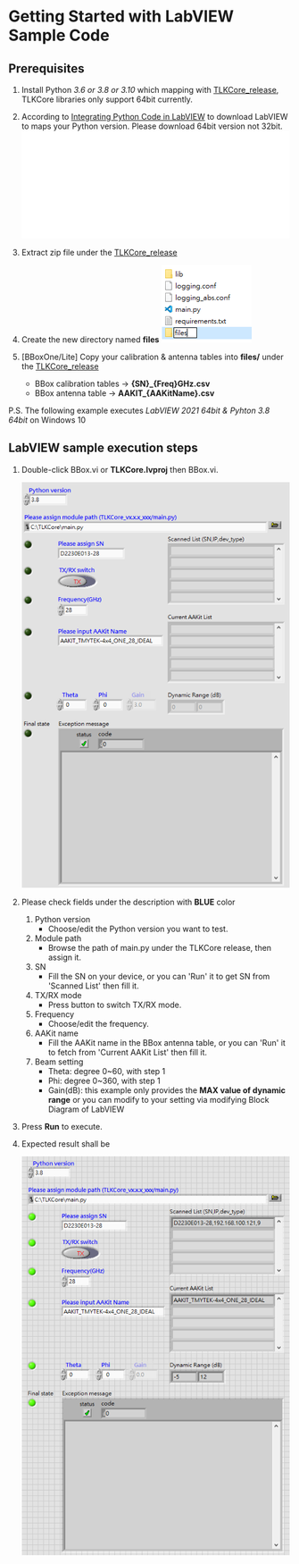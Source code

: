 # Getting Started with LabVIEW Sample Code

## Prerequisites

1. Install Python *3.6 or 3.8 or 3.10* which mapping with [TLKCore_release](/release), TLKCore libraries only support 64bit currently.
2. According to [Integrating Python Code in LabVIEW](https://www.ni.com/en/support/documentation/supplemental/18/installing-python-for-calling-python-code.html#section-1736000138) to download LabVIEW to maps your Python version. Please download 64bit version not 32bit.
   ![labview](/images/table_labview.svg)

3. Extract zip file under the [TLKCore_release](https://github.com/tmytek/bbox-api/tree/master/example_Linux/TLKCore_release)
4. Create the new directory named **files**
   ![files](/images/TLKCore_release_files.png)
5. [BBoxOne/Lite] Copy your calibration & antenna tables into **files/** under the [TLKCore_release](/release)
   * BBox calibration tables -> **{SN}_{Freq}GHz.csv**
   * BBox antenna table -> **AAKIT_{AAKitName}.csv**

P.S. The following example executes *LabVIEW 2021 64bit & Pyhton 3.8 64bit* on Windows 10

## LabVIEW sample execution steps

1. Double-click BBox.vi or **TLKCore.lvproj** then BBox.vi.

   ![LabVIEW_BBOXOne](/images/LabVIEW_BBoxOne_init.png)

2. Please check fields under the description with **BLUE** color
   1. Python version
      * Choose/edit the Python version you want to test.
   2. Module path
      * Browse the path of main.py under the TLKCore release, then assign it.
   3. SN
      * Fill the SN on your device, or you can 'Run' it to get SN from 'Scanned List' then fill it.
   4. TX/RX mode
      * Press button to switch TX/RX mode.
   5. Frequency
      * Choose/edit the frequency.
   6. AAKit name
      * Fill the AAKit name in the BBox antenna table, or you can 'Run' it to fetch from 'Current AAKit List' then fill it.
   7. Beam setting
      * Theta: degree 0~60, with step 1
      * Phi: degree 0~360, with step 1
      * Gain(dB): this example only provides the **MAX value of dynamic range** or you can modify to your setting via modifying Block Diagram of LabVIEW
3. Press **Run** to execute.
4. Expected result shall be

   ![LabVIEW_BBoxOne_success](../../images/LabVIEW_BBoxOne_success.png)
